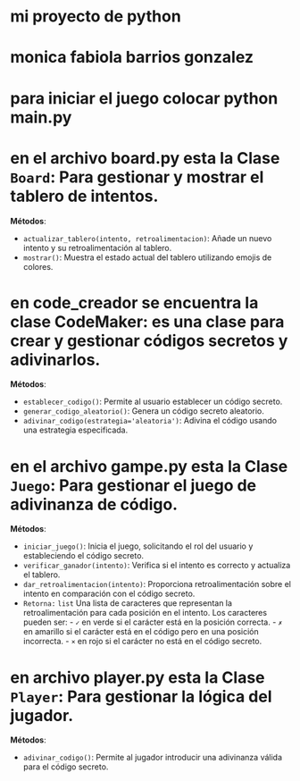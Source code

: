 # mi proyecto de python 
# monica fabiola barrios gonzalez
# para iniciar el juego colocar python main.py
# en el archivo board.py esta la Clase `Board`: Para gestionar y mostrar el tablero de intentos.
**Métodos**:
   - `actualizar_tablero(intento, retroalimentacion)`: Añade un nuevo intento y su retroalimentación al tablero.
   - `mostrar()`: Muestra el estado actual del tablero utilizando emojis de colores.

# en code_creador se encuentra la clase CodeMaker: es una clase para crear y gestionar códigos secretos y adivinarlos.
**Métodos**:
   - `establecer_codigo()`: Permite al usuario establecer un código secreto.
   - `generar_codigo_aleatorio()`: Genera un código secreto aleatorio.
   - `adivinar_codigo(estrategia='aleatoria')`: Adivina el código usando una estrategia especificada.

# en el archivo gampe.py esta la Clase `Juego`: Para gestionar el juego de adivinanza de código.
**Métodos**:
   - `iniciar_juego()`: Inicia el juego, solicitando el rol del usuario y estableciendo el código secreto.
   - `verificar_ganador(intento)`: Verifica si el intento es correcto y actualiza el tablero.
   - `dar_retroalimentacion(intento)`: Proporciona retroalimentación sobre el intento en comparación con el código secreto.
   - `Retorna:`
            `list` Una lista de caracteres que representan la retroalimentación para cada posición en el intento.
                  Los caracteres pueden ser:
                  - `✓` en verde si el carácter está en la posición correcta.
                  - `✗` en amarillo si el carácter está en el código pero en una posición incorrecta.
                  - `×` en rojo si el carácter no está en el código secreto.
# en archivo player.py esta la Clase `Player`: Para gestionar la lógica del jugador.
**Métodos**:
   - `adivinar_codigo()`: Permite al jugador introducir una adivinanza válida para el código secreto.



